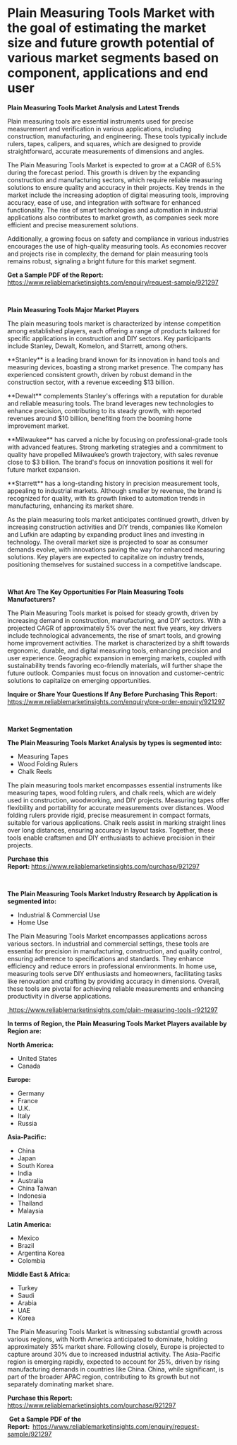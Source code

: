 <p><h1>Plain Measuring Tools Market with the goal of estimating the market size and future growth potential of various market segments based on component, applications and end user</h1></p><p><strong>Plain Measuring Tools Market Analysis and Latest Trends</strong></p>
<p><p>Plain measuring tools are essential instruments used for precise measurement and verification in various applications, including construction, manufacturing, and engineering. These tools typically include rulers, tapes, calipers, and squares, which are designed to provide straightforward, accurate measurements of dimensions and angles. </p><p>The Plain Measuring Tools Market is expected to grow at a CAGR of 6.5% during the forecast period. This growth is driven by the expanding construction and manufacturing sectors, which require reliable measuring solutions to ensure quality and accuracy in their projects. Key trends in the market include the increasing adoption of digital measuring tools, improving accuracy, ease of use, and integration with software for enhanced functionality. The rise of smart technologies and automation in industrial applications also contributes to market growth, as companies seek more efficient and precise measurement solutions.</p><p>Additionally, a growing focus on safety and compliance in various industries encourages the use of high-quality measuring tools. As economies recover and projects rise in complexity, the demand for plain measuring tools remains robust, signaling a bright future for this market segment.</p></p>
<p><strong>Get a Sample PDF of the Report:&nbsp;</strong> <a href="https://www.reliablemarketinsights.com/enquiry/request-sample/921297?utm_campaign=2638&utm_medium=2&utm_source=Github&utm_content=ia&utm_term=18042025&utm_id=plain-measuring-tools">https://www.reliablemarketinsights.com/enquiry/request-sample/921297</a></p>
<p>&nbsp;</p>
<p><strong>Plain Measuring Tools Major Market Players</strong></p>
<p><p>The plain measuring tools market is characterized by intense competition among established players, each offering a range of products tailored for specific applications in construction and DIY sectors. Key participants include Stanley, Dewalt, Komelon, and Starrett, among others.</p><p>**Stanley** is a leading brand known for its innovation in hand tools and measuring devices, boasting a strong market presence. The company has experienced consistent growth, driven by robust demand in the construction sector, with a revenue exceeding $13 billion.</p><p>**Dewalt** complements Stanley's offerings with a reputation for durable and reliable measuring tools. The brand leverages new technologies to enhance precision, contributing to its steady growth, with reported revenues around $10 billion, benefiting from the booming home improvement market.</p><p>**Milwaukee** has carved a niche by focusing on professional-grade tools with advanced features. Strong marketing strategies and a commitment to quality have propelled Milwaukee’s growth trajectory, with sales revenue close to $3 billion. The brand's focus on innovation positions it well for future market expansion.</p><p>**Starrett** has a long-standing history in precision measurement tools, appealing to industrial markets. Although smaller by revenue, the brand is recognized for quality, with its growth linked to automation trends in manufacturing, enhancing its market share.</p><p>As the plain measuring tools market anticipates continued growth, driven by increasing construction activities and DIY trends, companies like Komelon and Lufkin are adapting by expanding product lines and investing in technology. The overall market size is projected to soar as consumer demands evolve, with innovations paving the way for enhanced measuring solutions. Key players are expected to capitalize on industry trends, positioning themselves for sustained success in a competitive landscape.</p></p>
<p>&nbsp;</p>
<p><strong>What Are The Key Opportunities For Plain Measuring Tools Manufacturers?</strong></p>
<p><p>The Plain Measuring Tools market is poised for steady growth, driven by increasing demand in construction, manufacturing, and DIY sectors. With a projected CAGR of approximately 5% over the next five years, key drivers include technological advancements, the rise of smart tools, and growing home improvement activities. The market is characterized by a shift towards ergonomic, durable, and digital measuring tools, enhancing precision and user experience. Geographic expansion in emerging markets, coupled with sustainability trends favoring eco-friendly materials, will further shape the future outlook. Companies must focus on innovation and customer-centric solutions to capitalize on emerging opportunities.</p></p>
<p><strong>Inquire or Share Your Questions If Any Before Purchasing This Report:</strong> <a href="https://www.reliablemarketinsights.com/enquiry/pre-order-enquiry/921297?utm_campaign=2638&utm_medium=2&utm_source=Github&utm_content=ia&utm_term=18042025&utm_id=plain-measuring-tools">https://www.reliablemarketinsights.com/enquiry/pre-order-enquiry/921297</a></p>
<p>&nbsp;</p>
<p><strong>Market Segmentation</strong></p>
<p><strong>The Plain Measuring Tools Market Analysis by types is segmented into:</strong></p>
<p><ul><li>Measuring Tapes</li><li>Wood Folding Rulers</li><li>Chalk Reels</li></ul></p>
<p><p>The plain measuring tools market encompasses essential instruments like measuring tapes, wood folding rulers, and chalk reels, which are widely used in construction, woodworking, and DIY projects. Measuring tapes offer flexibility and portability for accurate measurements over distances. Wood folding rulers provide rigid, precise measurement in compact formats, suitable for various applications. Chalk reels assist in marking straight lines over long distances, ensuring accuracy in layout tasks. Together, these tools enable craftsmen and DIY enthusiasts to achieve precision in their projects.</p></p>
<p><strong>Purchase this Report:&nbsp;</strong><a href="https://www.reliablemarketinsights.com/purchase/921297?utm_campaign=2638&utm_medium=2&utm_source=Github&utm_content=ia&utm_term=18042025&utm_id=plain-measuring-tools">https://www.reliablemarketinsights.com/purchase/921297</a></p>
<p>&nbsp;</p>
<p><strong>The Plain Measuring Tools Market Industry Research by Application is segmented into:</strong></p>
<p><ul><li>Industrial & Commercial Use</li><li>Home Use</li></ul></p>
<p><p>The Plain Measuring Tools Market encompasses applications across various sectors. In industrial and commercial settings, these tools are essential for precision in manufacturing, construction, and quality control, ensuring adherence to specifications and standards. They enhance efficiency and reduce errors in professional environments. In home use, measuring tools serve DIY enthusiasts and homeowners, facilitating tasks like renovation and crafting by providing accuracy in dimensions. Overall, these tools are pivotal for achieving reliable measurements and enhancing productivity in diverse applications.</p></p>
<p><a href="https://www.reliablemarketinsights.com/plain-measuring-tools-r921297?utm_campaign=2638&utm_medium=2&utm_source=Github&utm_content=ia&utm_term=18042025&utm_id=plain-measuring-tools">&nbsp;https://www.reliablemarketinsights.com/plain-measuring-tools-r921297</a></p>
<p><strong>In terms of Region, the Plain Measuring Tools Market Players available by Region are:</strong></p>
<p>
    <p> <strong> North America: </strong>
        <ul>
            <li>United States</li>
            <li>Canada</li>
        </ul>
        </p> 
    <p> <strong> Europe: </strong>
        <ul>
            <li>Germany</li>
            <li>France</li>
            <li>U.K.</li>
            <li>Italy</li>
            <li>Russia</li>
        </ul>
        </p> 
    <p> <strong> Asia-Pacific: </strong>
        <ul>
            <li>China</li>
            <li>Japan</li>
            <li>South Korea</li>
            <li>India</li>
            <li>Australia</li>
            <li>China Taiwan</li>
            <li>Indonesia</li>
            <li>Thailand</li>
            <li>Malaysia</li>
        </ul>
        </p> 
    <p> <strong> Latin America: </strong>
        <ul>
            <li>Mexico</li>
            <li>Brazil</li>
            <li>Argentina Korea</li>
            <li>Colombia</li>
        </ul>
        </p> 
    <p> <strong> Middle East & Africa: </strong>
        <ul>
            <li>Turkey</li>
            <li>Saudi</li>
            <li>Arabia</li>
            <li>UAE</li>
            <li>Korea</li>
        </ul>
    </p>
    </p>
<p><p>The Plain Measuring Tools Market is witnessing substantial growth across various regions, with North America anticipated to dominate, holding approximately 35% market share. Following closely, Europe is projected to capture around 30% due to increased industrial activity. The Asia-Pacific region is emerging rapidly, expected to account for 25%, driven by rising manufacturing demands in countries like China. China, while significant, is part of the broader APAC region, contributing to its growth but not separately dominating market share.</p></p>
<p><strong>Purchase this Report: </strong><a href="https://www.reliablemarketinsights.com/purchase/921297?utm_campaign=2638&utm_medium=2&utm_source=Github&utm_content=ia&utm_term=18042025&utm_id=plain-measuring-tools">https://www.reliablemarketinsights.com/purchase/921297</a></p>
<p>&nbsp;<strong>Get a Sample PDF of the Report:&nbsp;&nbsp;</strong><a href="https://www.reliablemarketinsights.com/enquiry/request-sample/921297?utm_campaign=2638&utm_medium=2&utm_source=Github&utm_content=ia&utm_term=18042025&utm_id=plain-measuring-tools">https://www.reliablemarketinsights.com/enquiry/request-sample/921297</a></p>
<p><strong></strong></p>
<p><p></p><p></p><p></p></p>